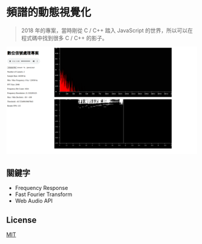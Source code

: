 # 頻譜的動態視覺化

> 2018 年的專案，當時剛從 C / C++ 踏入 JavaScript 的世界，所以可以在程式碼中找到很多 C / C++ 的影子。

![界面](https://github.com/ryanzheng1998/Frequency-response/blob/master/img/demo.png?raw=true)

## 關鍵字

* Frequency Response 
* Fast Fourier Transform
* Web Audio API

## License

[MIT](https://choosealicense.com/licenses/mit/)
